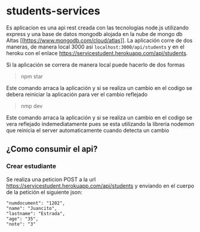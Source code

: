 # students-services

Es aplicacion es una api rest creada con las tecnologías node.js utilizando express y una base de datos mongodb alojada en la nube de mongo db Altas [[https://www.mongodb.com/cloud/atlas]]. La aplicación corre de dos maneras, de manera local 3000 asi `localhost:3000/api/students` y en el heroku con el enlace https://servicestudent.herokuapp.com/api/students. 

Si la aplicación se correra de manera local puede hacerlo de dos formas

> npm star 

Este comando arraca la aplicación y si se realiza un cambio en el codigo se debera reiniciar la aplicación para ver el cambio reflejado

> nmp dev 

Este comando arraca la aplicación y si se realiza un cambio en el codigo se vera reflejado indemediatamente pues se esta utilizando la libreria nodemon que reinicia el server automaticamente cuando detecta un cambio

## ¿Como consumir el api? 

### Crear estudiante

Se realiza una peticion POST a la url https://servicestudent.herokuapp.com/api/students y enviando en el cuerpo de la petición el siguiente json:

```
"numdocument": "1202",
"name": "Juancito",
"lastname": "Estrada",
"age": "35",
"note": "3"
```
